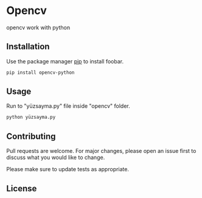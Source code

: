 # Opencv

 opencv work with python

## Installation

Use the package manager [pip](https://pip.pypa.io/en/stable/) to install foobar.

```bash
pip install opencv-python
```

## Usage

Run to "yüzsayma.py" file inside "opencv" folder.

```bash
python yüzsayma.py
```

## Contributing
Pull requests are welcome. For major changes, please open an issue first to discuss what you would like to change.

Please make sure to update tests as appropriate.

## License
